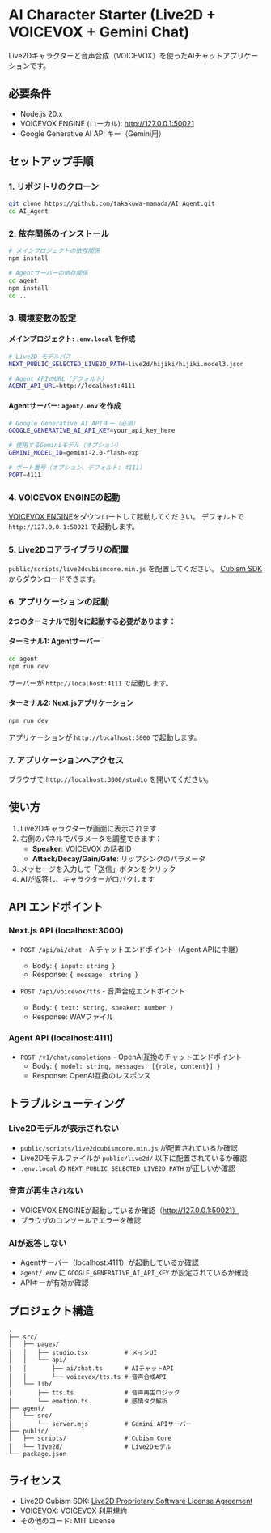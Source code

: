 # AI Character Starter (Live2D + VOICEVOX + Gemini Chat)

Live2Dキャラクターと音声合成（VOICEVOX）を使ったAIチャットアプリケーションです。

## 必要条件

- Node.js 20.x
- VOICEVOX ENGINE (ローカル): http://127.0.0.1:50021
- Google Generative AI API キー（Gemini用）

## セットアップ手順

### 1. リポジトリのクローン

```bash
git clone https://github.com/takakuwa-mamada/AI_Agent.git
cd AI_Agent
```

### 2. 依存関係のインストール

```bash
# メインプロジェクトの依存関係
npm install

# Agentサーバーの依存関係
cd agent
npm install
cd ..
```

### 3. 環境変数の設定

#### メインプロジェクト: `.env.local` を作成

```bash
# Live2D モデルパス
NEXT_PUBLIC_SELECTED_LIVE2D_PATH=live2d/hijiki/hijiki.model3.json

# Agent APIのURL（デフォルト）
AGENT_API_URL=http://localhost:4111
```

#### Agentサーバー: `agent/.env` を作成

```bash
# Google Generative AI APIキー（必須）
GOOGLE_GENERATIVE_AI_API_KEY=your_api_key_here

# 使用するGeminiモデル（オプション）
GEMINI_MODEL_ID=gemini-2.0-flash-exp

# ポート番号（オプション、デフォルト: 4111）
PORT=4111
```

### 4. VOICEVOX ENGINEの起動

[VOICEVOX ENGINE](https://voicevox.hiroshiba.jp/)をダウンロードして起動してください。
デフォルトで `http://127.0.0.1:50021` で起動します。

### 5. Live2Dコアライブラリの配置

`public/scripts/live2dcubismcore.min.js` を配置してください。
[Cubism SDK](https://www.live2d.com/download/cubism-sdk/)からダウンロードできます。

### 6. アプリケーションの起動

**2つのターミナルで別々に起動する必要があります：**

#### ターミナル1: Agentサーバー

```bash
cd agent
npm run dev
```

サーバーが `http://localhost:4111` で起動します。

#### ターミナル2: Next.jsアプリケーション

```bash
npm run dev
```

アプリケーションが `http://localhost:3000` で起動します。

### 7. アプリケーションへアクセス

ブラウザで `http://localhost:3000/studio` を開いてください。

## 使い方

1. Live2Dキャラクターが画面に表示されます
2. 右側のパネルでパラメータを調整できます：
   - **Speaker**: VOICEVOX の話者ID
   - **Attack/Decay/Gain/Gate**: リップシンクのパラメータ
3. メッセージを入力して「送信」ボタンをクリック
4. AIが返答し、キャラクターが口パクします

## API エンドポイント

### Next.js API (localhost:3000)

- `POST /api/ai/chat` - AIチャットエンドポイント（Agent APIに中継）
  - Body: `{ input: string }`
  - Response: `{ message: string }`

- `POST /api/voicevox/tts` - 音声合成エンドポイント
  - Body: `{ text: string, speaker: number }`
  - Response: WAVファイル

### Agent API (localhost:4111)

- `POST /v1/chat/completions` - OpenAI互換のチャットエンドポイント
  - Body: `{ model: string, messages: [{role, content}] }`
  - Response: OpenAI互換のレスポンス

## トラブルシューティング

### Live2Dモデルが表示されない

- `public/scripts/live2dcubismcore.min.js` が配置されているか確認
- Live2Dモデルファイルが `public/live2d/` 以下に配置されているか確認
- `.env.local` の `NEXT_PUBLIC_SELECTED_LIVE2D_PATH` が正しいか確認

### 音声が再生されない

- VOICEVOX ENGINEが起動しているか確認（http://127.0.0.1:50021）
- ブラウザのコンソールでエラーを確認

### AIが返答しない

- Agentサーバー（localhost:4111）が起動しているか確認
- `agent/.env` に `GOOGLE_GENERATIVE_AI_API_KEY` が設定されているか確認
- APIキーが有効か確認

## プロジェクト構造

```
.
├── src/
│   ├── pages/
│   │   ├── studio.tsx          # メインUI
│   │   └── api/
│   │       ├── ai/chat.ts      # AIチャットAPI
│   │       └── voicevox/tts.ts # 音声合成API
│   └── lib/
│       ├── tts.ts              # 音声再生ロジック
│       └── emotion.ts          # 感情タグ解析
├── agent/
│   └── src/
│       └── server.mjs          # Gemini APIサーバー
├── public/
│   ├── scripts/                # Cubism Core
│   └── live2d/                 # Live2Dモデル
└── package.json
```

## ライセンス

- Live2D Cubism SDK: [Live2D Proprietary Software License Agreement](https://www.live2d.com/eula/live2d-proprietary-software-license-agreement_en.html)
- VOICEVOX: [VOICEVOX 利用規約](https://voicevox.hiroshiba.jp/term/)
- その他のコード: MIT License
